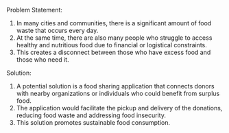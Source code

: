 Problem Statement:
1. In many cities and communities, there is a significant amount of food waste that occurs every day.
2. At the same time, there are also many people who struggle to access healthy and nutritious food due to financial or logistical constraints.
3. This creates a disconnect between those who have excess food and those who need it.

Solution:
1. A potential solution is a food sharing application that connects donors with nearby organizations or individuals who could benefit from surplus food.
2. The application would facilitate the pickup and delivery of the donations, reducing food waste and addressing food insecurity.
3. This solution promotes sustainable food consumption.
